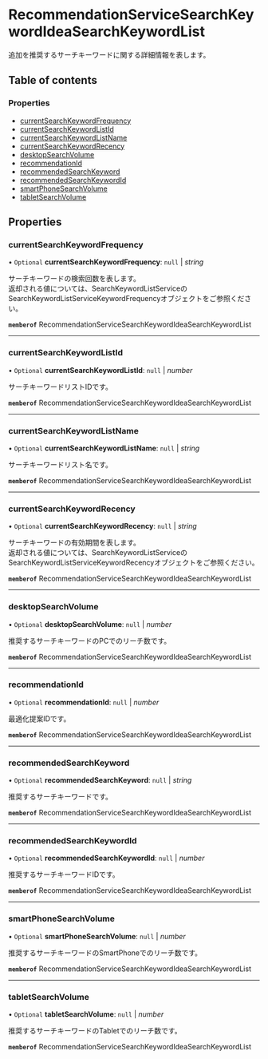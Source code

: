 # RecommendationServiceSearchKeywordIdeaSearchKeywordList


<div lang=\"ja\">追加を推奨するサーチキーワードに関する詳細情報を表します。</div> 

## Table of contents

### Properties

- [currentSearchKeywordFrequency](recommendationservicesearchkeywordideasearchkeywordlist.md#currentsearchkeywordfrequency)
- [currentSearchKeywordListId](recommendationservicesearchkeywordideasearchkeywordlist.md#currentsearchkeywordlistid)
- [currentSearchKeywordListName](recommendationservicesearchkeywordideasearchkeywordlist.md#currentsearchkeywordlistname)
- [currentSearchKeywordRecency](recommendationservicesearchkeywordideasearchkeywordlist.md#currentsearchkeywordrecency)
- [desktopSearchVolume](recommendationservicesearchkeywordideasearchkeywordlist.md#desktopsearchvolume)
- [recommendationId](recommendationservicesearchkeywordideasearchkeywordlist.md#recommendationid)
- [recommendedSearchKeyword](recommendationservicesearchkeywordideasearchkeywordlist.md#recommendedsearchkeyword)
- [recommendedSearchKeywordId](recommendationservicesearchkeywordideasearchkeywordlist.md#recommendedsearchkeywordid)
- [smartPhoneSearchVolume](recommendationservicesearchkeywordideasearchkeywordlist.md#smartphonesearchvolume)
- [tabletSearchVolume](recommendationservicesearchkeywordideasearchkeywordlist.md#tabletsearchvolume)

## Properties

### currentSearchKeywordFrequency

• `Optional` **currentSearchKeywordFrequency**: ``null`` \| *string*

<div lang=\"ja\"> サーチキーワードの検索回数を表します。<br> 返却される値については、SearchKeywordListServiceのSearchKeywordListServiceKeywordFrequencyオブジェクトをご参照ください。 </div> 

**`memberof`** RecommendationServiceSearchKeywordIdeaSearchKeywordList

___

### currentSearchKeywordListId

• `Optional` **currentSearchKeywordListId**: ``null`` \| *number*

<div lang=\"ja\"> サーチキーワードリストIDです。 </div> 

**`memberof`** RecommendationServiceSearchKeywordIdeaSearchKeywordList

___

### currentSearchKeywordListName

• `Optional` **currentSearchKeywordListName**: ``null`` \| *string*

<div lang=\"ja\"> サーチキーワードリスト名です。 </div> 

**`memberof`** RecommendationServiceSearchKeywordIdeaSearchKeywordList

___

### currentSearchKeywordRecency

• `Optional` **currentSearchKeywordRecency**: ``null`` \| *string*

<div lang=\"ja\"> サーチキーワードの有効期間を表します。<br> 返却される値については、SearchKeywordListServiceのSearchKeywordListServiceKeywordRecencyオブジェクトをご参照ください。 </div> 

**`memberof`** RecommendationServiceSearchKeywordIdeaSearchKeywordList

___

### desktopSearchVolume

• `Optional` **desktopSearchVolume**: ``null`` \| *number*

<div lang=\"ja\"> 推奨するサーチキーワードのPCでのリーチ数です。 </div> 

**`memberof`** RecommendationServiceSearchKeywordIdeaSearchKeywordList

___

### recommendationId

• `Optional` **recommendationId**: ``null`` \| *number*

<div lang=\"ja\"> 最適化提案IDです。<br> </div> 

**`memberof`** RecommendationServiceSearchKeywordIdeaSearchKeywordList

___

### recommendedSearchKeyword

• `Optional` **recommendedSearchKeyword**: ``null`` \| *string*

<div lang=\"ja\"> 推奨するサーチキーワードです。 </div> 

**`memberof`** RecommendationServiceSearchKeywordIdeaSearchKeywordList

___

### recommendedSearchKeywordId

• `Optional` **recommendedSearchKeywordId**: ``null`` \| *number*

<div lang=\"ja\"> 推奨するサーチキーワードIDです。 </div> 

**`memberof`** RecommendationServiceSearchKeywordIdeaSearchKeywordList

___

### smartPhoneSearchVolume

• `Optional` **smartPhoneSearchVolume**: ``null`` \| *number*

<div lang=\"ja\"> 推奨するサーチキーワードのSmartPhoneでのリーチ数です。 </div> 

**`memberof`** RecommendationServiceSearchKeywordIdeaSearchKeywordList

___

### tabletSearchVolume

• `Optional` **tabletSearchVolume**: ``null`` \| *number*

<div lang=\"ja\"> 推奨するサーチキーワードのTabletでのリーチ数です。 </div> 

**`memberof`** RecommendationServiceSearchKeywordIdeaSearchKeywordList
